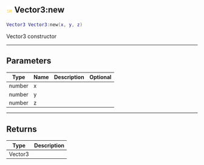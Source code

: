 ## ![shared](.gitbook/assets/shared.png) Vector3:new


```lua
Vector3 Vector3:new(x, y, z)
```

Vector3 constructor


------
## Parameters

| Type   | Name | Description              | Optional |
| ------ | ---- | ------------------------ | -------: |
| number | x |  |  |
| number | y |  |  |
| number | z |  |  |

------
## Returns

| Type | Description |
| ---- | ----------: |
| Vector3 |  |

